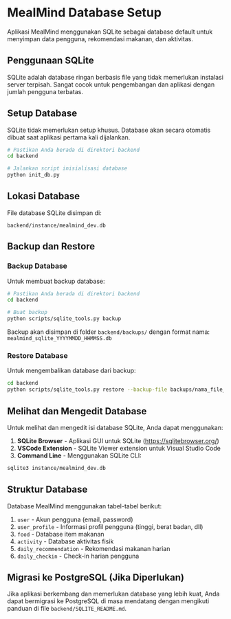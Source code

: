 # MealMind Database Setup

Aplikasi MealMind menggunakan SQLite sebagai database default untuk menyimpan data pengguna, rekomendasi makanan, dan aktivitas.

## Penggunaan SQLite

SQLite adalah database ringan berbasis file yang tidak memerlukan instalasi server terpisah. Sangat cocok untuk pengembangan dan aplikasi dengan jumlah pengguna terbatas.

## Setup Database

SQLite tidak memerlukan setup khusus. Database akan secara otomatis dibuat saat aplikasi pertama kali dijalankan.

```bash
# Pastikan Anda berada di direktori backend
cd backend

# Jalankan script inisialisasi database
python init_db.py
```

## Lokasi Database

File database SQLite disimpan di:

```
backend/instance/mealmind_dev.db
```

## Backup dan Restore

### Backup Database

Untuk membuat backup database:

```bash
# Pastikan Anda berada di direktori backend
cd backend

# Buat backup
python scripts/sqlite_tools.py backup
```

Backup akan disimpan di folder `backend/backups/` dengan format nama:
`mealmind_sqlite_YYYYMMDD_HHMMSS.db`

### Restore Database

Untuk mengembalikan database dari backup:

```bash
cd backend
python scripts/sqlite_tools.py restore --backup-file backups/nama_file_backup.db
```

## Melihat dan Mengedit Database

Untuk melihat dan mengedit isi database SQLite, Anda dapat menggunakan:

1. **SQLite Browser** - Aplikasi GUI untuk SQLite (https://sqlitebrowser.org/)
2. **VSCode Extension** - SQLite Viewer extension untuk Visual Studio Code
3. **Command Line** - Menggunakan SQLite CLI:

```bash
sqlite3 instance/mealmind_dev.db
```

## Struktur Database

Database MealMind menggunakan tabel-tabel berikut:

1. `user` - Akun pengguna (email, password)
2. `user_profile` - Informasi profil pengguna (tinggi, berat badan, dll)
3. `food` - Database item makanan
4. `activity` - Database aktivitas fisik
5. `daily_recommendation` - Rekomendasi makanan harian
6. `daily_checkin` - Check-in harian pengguna

## Migrasi ke PostgreSQL (Jika Diperlukan)

Jika aplikasi berkembang dan memerlukan database yang lebih kuat, Anda dapat bermigrasi ke PostgreSQL di masa mendatang dengan mengikuti panduan di file `backend/SQLITE_README.md`.
